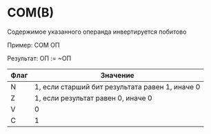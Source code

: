 # COM(B)

Содержимое указанного операнда инвертируется побитово

Пример: COM ОП

Результат: ОП := ~ОП

| Флаг | Значение                                        |
|------|-------------------------------------------------|
| N    | 1, если старший бит результата равен 1, иначе 0 |
| Z    | 1, если результат равен 0, иначе 0              |
| V    | 0                                               |
| C    | 1                                               |
